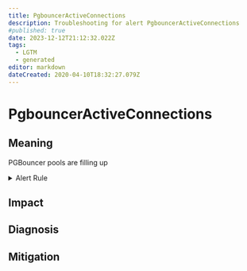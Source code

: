 ```yaml
---
title: PgbouncerActiveConnections
description: Troubleshooting for alert PgbouncerActiveConnections
#published: true
date: 2023-12-12T21:12:32.022Z
tags: 
  - LGTM
  - generated
editor: markdown
dateCreated: 2020-04-10T18:32:27.079Z
---
```


# PgbouncerActiveConnections

## Meaning
[//]: # "Short paragraph that explains what the alert means"
PGBouncer pools are filling up

<details>
  <summary>Alert Rule</summary>

{{% rule "pgbouncer/spreaker-pgbouncer-exporter.yml" "PgbouncerActiveConnections" %}}

<!-- Rule when generated

```yaml
alert: PgbouncerActiveConnections
expr: pgbouncer_pools_server_active_connections > 200
for: 2m
labels:
    severity: warning
annotations:
    summary: PGBouncer active connections (instance {{ $labels.instance }})
    description: |-
        PGBouncer pools are filling up
          VALUE = {{ $value }}
          LABELS = {{ $labels }}
    runbook: https://github.com/srerun/prometheus-alerts/blob/main/content/runbooks/spreaker-pgbouncer-exporter/PgbouncerActiveConnections.md

```

-->

</details>


## Impact
[//]: # "What could / will happen if the alert is not addressed"



## Diagnosis
[//]: # "Steps to take to identify the cause of the problem"



## Mitigation
[//]: # "The steps necessary to resolve the alert"
